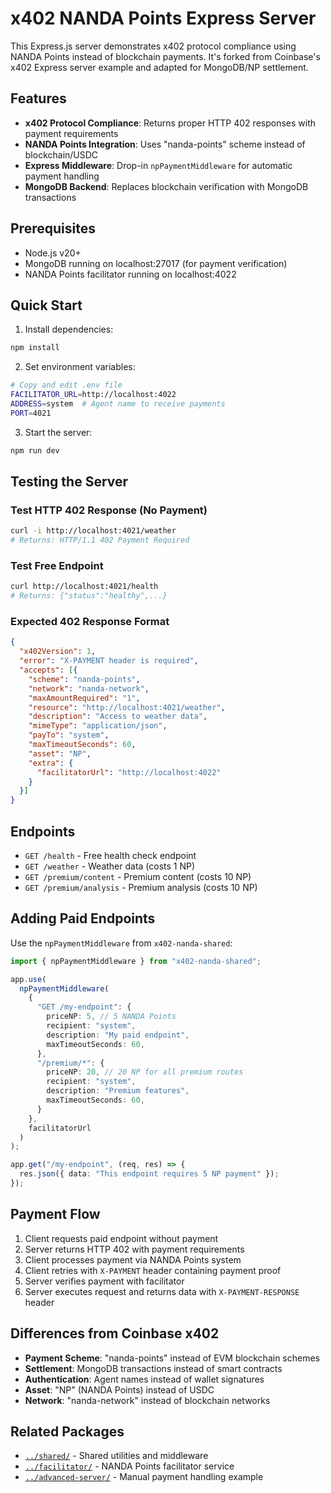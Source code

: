 # x402 NANDA Points Express Server

This Express.js server demonstrates x402 protocol compliance using NANDA Points instead of blockchain payments. It's forked from Coinbase's x402 Express server example and adapted for MongoDB/NP settlement.

## Features

- **x402 Protocol Compliance**: Returns proper HTTP 402 responses with payment requirements
- **NANDA Points Integration**: Uses "nanda-points" scheme instead of blockchain/USDC
- **Express Middleware**: Drop-in `npPaymentMiddleware` for automatic payment handling
- **MongoDB Backend**: Replaces blockchain verification with MongoDB transactions

## Prerequisites

- Node.js v20+
- MongoDB running on localhost:27017 (for payment verification)
- NANDA Points facilitator running on localhost:4022

## Quick Start

1. Install dependencies:
```bash
npm install
```

2. Set environment variables:
```bash
# Copy and edit .env file
FACILITATOR_URL=http://localhost:4022
ADDRESS=system  # Agent name to receive payments
PORT=4021
```

3. Start the server:
```bash
npm run dev
```

## Testing the Server

### Test HTTP 402 Response (No Payment)
```bash
curl -i http://localhost:4021/weather
# Returns: HTTP/1.1 402 Payment Required
```

### Test Free Endpoint
```bash
curl http://localhost:4021/health
# Returns: {"status":"healthy",...}
```

### Expected 402 Response Format
```json
{
  "x402Version": 1,
  "error": "X-PAYMENT header is required",
  "accepts": [{
    "scheme": "nanda-points",
    "network": "nanda-network",
    "maxAmountRequired": "1",
    "resource": "http://localhost:4021/weather",
    "description": "Access to weather data",
    "mimeType": "application/json",
    "payTo": "system",
    "maxTimeoutSeconds": 60,
    "asset": "NP",
    "extra": {
      "facilitatorUrl": "http://localhost:4022"
    }
  }]
}
```

## Endpoints

- `GET /health` - Free health check endpoint
- `GET /weather` - Weather data (costs 1 NP)
- `GET /premium/content` - Premium content (costs 10 NP)
- `GET /premium/analysis` - Premium analysis (costs 10 NP)

## Adding Paid Endpoints

Use the `npPaymentMiddleware` from `x402-nanda-shared`:

```typescript
import { npPaymentMiddleware } from "x402-nanda-shared";

app.use(
  npPaymentMiddleware(
    {
      "GET /my-endpoint": {
        priceNP: 5, // 5 NANDA Points
        recipient: "system",
        description: "My paid endpoint",
        maxTimeoutSeconds: 60,
      },
      "/premium/*": {
        priceNP: 20, // 20 NP for all premium routes
        recipient: "system",
        description: "Premium features",
        maxTimeoutSeconds: 60,
      }
    },
    facilitatorUrl
  )
);

app.get("/my-endpoint", (req, res) => {
  res.json({ data: "This endpoint requires 5 NP payment" });
});
```

## Payment Flow

1. Client requests paid endpoint without payment
2. Server returns HTTP 402 with payment requirements
3. Client processes payment via NANDA Points system
4. Client retries with `X-PAYMENT` header containing payment proof
5. Server verifies payment with facilitator
6. Server executes request and returns data with `X-PAYMENT-RESPONSE` header

## Differences from Coinbase x402

- **Payment Scheme**: "nanda-points" instead of EVM blockchain schemes
- **Settlement**: MongoDB transactions instead of smart contracts
- **Authentication**: Agent names instead of wallet signatures
- **Asset**: "NP" (NANDA Points) instead of USDC
- **Network**: "nanda-network" instead of blockchain networks

## Related Packages

- [`../shared/`](../shared/) - Shared utilities and middleware
- [`../facilitator/`](../facilitator/) - NANDA Points facilitator service
- [`../advanced-server/`](../advanced-server/) - Manual payment handling example